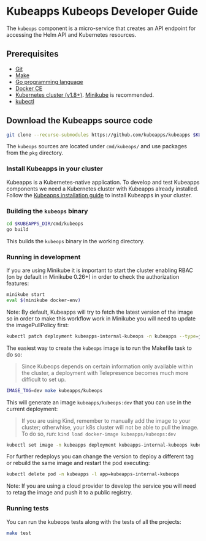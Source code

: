 # Kubeapps Kubeops Developer Guide

The `kubeops` component is a micro-service that creates an API endpoint for accessing the Helm API and Kubernetes resources.

## Prerequisites

- [Git](https://git-scm.com/)
- [Make](https://www.gnu.org/software/make/)
- [Go programming language](https://golang.org/dl/)
- [Docker CE](https://www.docker.com/community-edition)
- [Kubernetes cluster (v1.8+)](https://kubernetes.io/docs/setup/). [Minikube](https://github.com/kubernetes/minikube) is recommended.
- [kubectl](https://kubernetes.io/docs/tasks/tools/install-kubectl/)

## Download the Kubeapps source code

```bash
git clone --recurse-submodules https://github.com/kubeapps/kubeapps $KUBEAPPS_DIR
```

The `kubeops` sources are located under `cmd/kubeops/` and use packages from the `pkg` directory.

### Install Kubeapps in your cluster

Kubeapps is a Kubernetes-native application. To develop and test Kubeapps components we need a Kubernetes cluster with Kubeapps already installed. Follow the [Kubeapps installation guide](../../chart/kubeapps/README.md) to install Kubeapps in your cluster.

### Building the `kubeops` binary

```bash
cd $KUBEAPPS_DIR/cmd/kubeops
go build
```

This builds the `kubeops` binary in the working directory.

### Running in development

If you are using Minikube it is important to start the cluster enabling RBAC (on by default in Minikube 0.26+) in order to check the authorization features:

```bash
minikube start
eval $(minikube docker-env)
```

Note: By default, Kubeapps will try to fetch the latest version of the image so in order to make this workflow work in Minikube you will need to update the imagePullPolicy first:

```bash
kubectl patch deployment kubeapps-internal-kubeops -n kubeapps --type=json -p='[{"op": "replace", "path": "/spec/template/spec/containers/0/imagePullPolicy", "value": "IfNotPresent"}]'
```

The easiest way to create the `kubeops` image is to run the Makefile task to do so:

> Since Kubeops depends on certain information only available within the cluster, a deployment with Telepresence becomes much more difficult to set up.

```bash
IMAGE_TAG=dev make kubeapps/kubeops
```

This will generate an image `kubeapps/kubeops:dev` that you can use in the current deployment:

> If you are using Kind, remember to manually add the image to your cluster; otherwhise, your k8s cluster will not be able to pull the image.
> To do so, run: `kind load docker-image kubeapps/kubeops:dev`

```bash
kubectl set image -n kubeapps deployment kubeapps-internal-kubeops kubeops=kubeapps/kubeops:dev
```

For further redeploys you can change the version to deploy a different tag or rebuild the same image and restart the pod executing:

```bash
kubectl delete pod -n kubeapps -l app=kubeapps-internal-kubeops
```

Note: If you are using a cloud provider to develop the service you will need to retag the image and push it to a public registry.

### Running tests

You can run the kubeops tests along with the tests of all the projects:

```bash
make test
```
